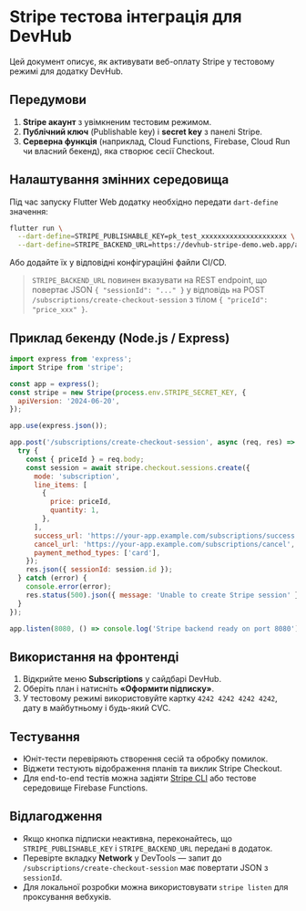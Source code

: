 # Stripe тестова інтеграція для DevHub

Цей документ описує, як активувати веб-оплату Stripe у тестовому режимі для додатку DevHub.

## Передумови

1. **Stripe акаунт** з увімкненим тестовим режимом.
2. **Публічний ключ** (Publishable key) і **secret key** з панелі Stripe.
3. **Серверна функція** (наприклад, Cloud Functions, Firebase, Cloud Run чи власний бекенд), яка створює сесії Checkout.

## Налаштування змінних середовища

Під час запуску Flutter Web додатку необхідно передати `dart-define` значення:

```bash
flutter run \
  --dart-define=STRIPE_PUBLISHABLE_KEY=pk_test_xxxxxxxxxxxxxxxxxxxxx \
  --dart-define=STRIPE_BACKEND_URL=https://devhub-stripe-demo.web.app/api
```

Або додайте їх у відповідні конфігураційні файли CI/CD.

> `STRIPE_BACKEND_URL` повинен вказувати на REST endpoint, що повертає JSON `{ "sessionId": "..." }` у відповідь на POST `/subscriptions/create-checkout-session` з тілом `{ "priceId": "price_xxx" }`.

## Приклад бекенду (Node.js / Express)

```js
import express from 'express';
import Stripe from 'stripe';

const app = express();
const stripe = new Stripe(process.env.STRIPE_SECRET_KEY, {
  apiVersion: '2024-06-20',
});

app.use(express.json());

app.post('/subscriptions/create-checkout-session', async (req, res) => {
  try {
    const { priceId } = req.body;
    const session = await stripe.checkout.sessions.create({
      mode: 'subscription',
      line_items: [
        {
          price: priceId,
          quantity: 1,
        },
      ],
      success_url: 'https://your-app.example.com/subscriptions/success',
      cancel_url: 'https://your-app.example.com/subscriptions/cancel',
      payment_method_types: ['card'],
    });
    res.json({ sessionId: session.id });
  } catch (error) {
    console.error(error);
    res.status(500).json({ message: 'Unable to create Stripe session' });
  }
});

app.listen(8080, () => console.log('Stripe backend ready on port 8080'));
```

## Використання на фронтенді

1. Відкрийте меню **Subscriptions** у сайдбарі DevHub.
2. Оберіть план і натисніть **«Оформити підписку»**.
3. У тестовому режимі використовуйте картку `4242 4242 4242 4242`, дату в майбутньому і будь-який CVC.

## Тестування

- Юніт-тести перевіряють створення сесій та обробку помилок.
- Віджети тестують відображення планів та виклик Stripe Checkout.
- Для end-to-end тестів можна задіяти [Stripe CLI](https://stripe.com/docs/stripe-cli) або тестове середовище Firebase Functions.

## Відлагодження

- Якщо кнопка підписки неактивна, переконайтесь, що `STRIPE_PUBLISHABLE_KEY` і `STRIPE_BACKEND_URL` передані в додаток.
- Перевірте вкладку **Network** у DevTools — запит до `/subscriptions/create-checkout-session` має повертати JSON з `sessionId`.
- Для локальної розробки можна використовувати `stripe listen` для проксування вебхуків.
